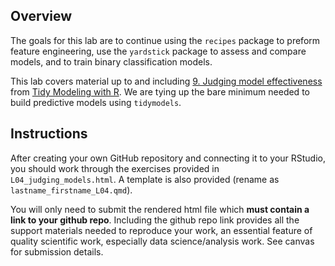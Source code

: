 ## Overview

The goals for this lab are to continue using the `recipes` package to preform feature engineering, use the `yardstick` package to assess and compare models, and to train binary classification models.

This lab covers material up to and including [9. Judging model effectiveness](https://www.tmwr.org/performance.html) from [Tidy Modeling with R](https://www.tmwr.org/). We are tying up the bare minimum needed to build predictive models using `tidymodels`.

## Instructions

After creating your own GitHub repository and connecting it to your RStudio, you should work through the exercises provided in `L04_judging_models.html`. A template is also provided (rename as `lastname_firstname_L04.qmd`).

You will only need to submit the rendered html file which **must contain a link to your github repo**. Including the github repo link provides all the support materials needed to reproduce your work, an essential feature of quality scientific work, especially data science/analysis work. See canvas for submission details.